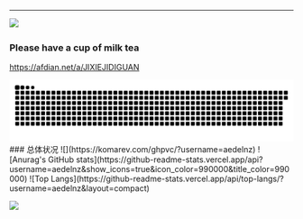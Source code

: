 ---
![](https://count.getloli.com/get/@aedelnz?theme=gelbooru)

### Please have a cup of milk tea
https://afdian.net/a/JIXIEJIDIGUAN
<div>
<picture>
<source media="(prefers-color-scheme: dark)" srcset="./github-contribution-grid-snake-dark.svg" />
<source media="(prefers-color-scheme: light)" srcset="./github-contribution-grid-snake.svg" />
<img alt="github-snake" src="./github-contribution-grid-snake-dark.svg" />
</picture>
</div>
### 总体状况
![](https://komarev.com/ghpvc/?username=aedelnz)  
![Anurag's GitHub stats](https://github-readme-stats.vercel.app/api?username=aedelnz&show_icons=true&icon_color=990000&title_color=990000)
![Top Langs](https://github-readme-stats.vercel.app/api/top-langs/?username=aedelnz&layout=compact)

![](https://github-readme-activity-graph.cyclic.app/graph?username=aedelnz&theme=dracula)



